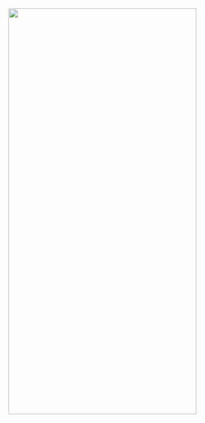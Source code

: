 
<img src="https://user-images.githubusercontent.com/92334992/152297950-7d3fefb2-8b0c-41bb-b077-2f1ffbbe242b.png" width="371" height="800">
